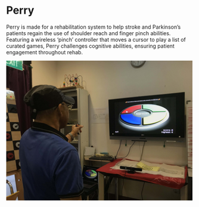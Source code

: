 # Perry
Perry is made for a rehabilitation system to help stroke and Parkinson’s patients regain the use of shoulder reach and finger pinch abilities. Featuring a wireless ‘pinch’ controller that moves a cursor to play a list of curated games, Perry challenges cognitive abilities, ensuring patient engagement throughout rehab.

<img src="images/elderly-test.JPG" width="500">
